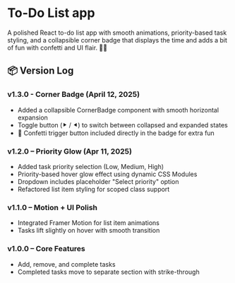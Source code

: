 # To-Do List app
A polished React to-do list app with smooth animations, priority-based task styling, and a collapsible corner badge that displays the time and adds a bit of fun with confetti and UI flair. 📝✅

## 📦 Version Log

### v1.3.0 - Corner Badge (April 12, 2025)
- Added a collapsible CornerBadge component with smooth horizontal expansion
- Toggle button (⯈ / ⯇) to switch between collapsed and expanded states
- 🎉 Confetti trigger button included directly in the badge for extra fun

### v1.2.0 – Priority Glow (Apr 11, 2025)
- Added task priority selection (Low, Medium, High)
- Priority-based hover glow effect using dynamic CSS Modules
- Dropdown includes placeholder "Select priority" option
- Refactored list item styling for scoped class support

### v1.1.0 – Motion + UI Polish
- Integrated Framer Motion for list item animations
- Tasks lift slightly on hover with smooth transition

### v1.0.0 – Core Features
- Add, remove, and complete tasks
- Completed tasks move to separate section with strike-through
